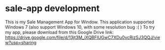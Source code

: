 # sale-app development

This is my Sale Management App for Window. This application supported Windows 7 (also support Windows 10, with some resolution bug :( )
To try my app, please download from this Google Drive link: https://drive.google.com/file/d/13jt3M_iXQBFlUGwC7XDu0vcRizSJ3QQJ/view?usp=sharing
